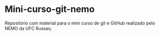 # Mini-curso-git-nemo
Repositório com material para o mini curso de git e GitHub realizado pelo NEMO da UFC Russas;
